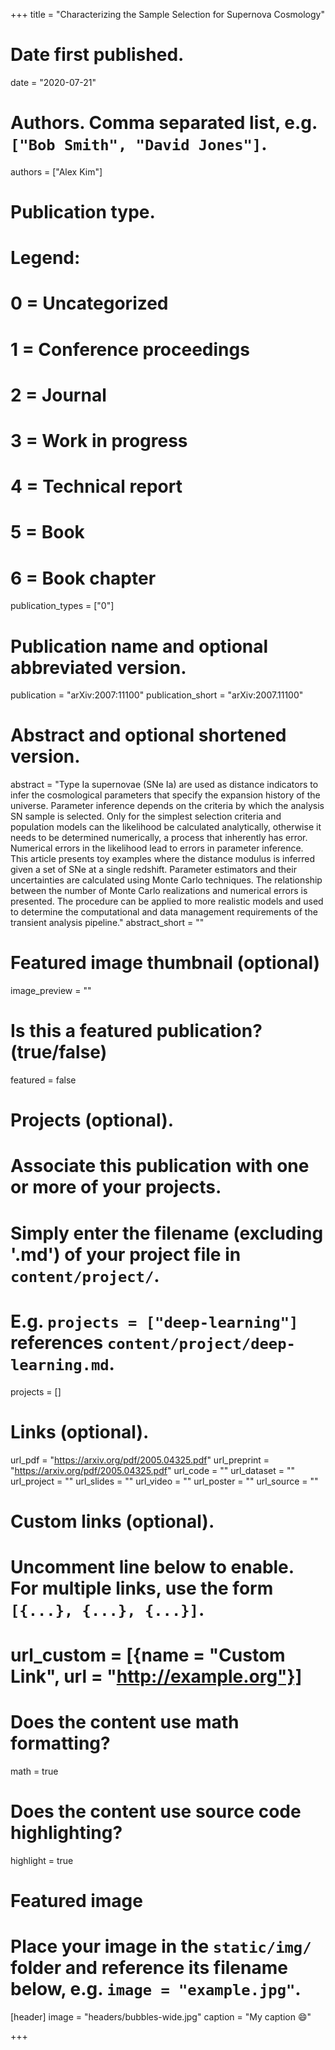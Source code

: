 +++
title = "Characterizing the Sample Selection for Supernova Cosmology"

# Date first published.
date = "2020-07-21"

# Authors. Comma separated list, e.g. `["Bob Smith", "David Jones"]`.
authors = ["Alex Kim"]

# Publication type.
# Legend:
# 0 = Uncategorized
# 1 = Conference proceedings
# 2 = Journal
# 3 = Work in progress
# 4 = Technical report
# 5 = Book
# 6 = Book chapter
publication_types = ["0"]

# Publication name and optional abbreviated version.
publication = "arXiv:2007:11100"
publication_short = "arXiv:2007.11100"

# Abstract and optional shortened version.
abstract = "Type Ia supernovae (SNe Ia) are used as distance indicators to infer the cosmological parameters that specify the expansion history of the universe.
Parameter inference depends on the criteria by which the analysis SN sample is selected.
Only for the simplest  selection criteria and population models can the likelihood be calculated
analytically, otherwise  it needs to be determined numerically, a process that inherently has error.
Numerical errors in the likelihood lead to errors in parameter
inference.  
This article presents  toy examples where the distance modulus is inferred given a set of SNe at a single redshift.
Parameter estimators and their uncertainties are calculated using Monte Carlo techniques.
The relationship between the number of Monte Carlo realizations and numerical errors is presented.
The procedure can be applied to more realistic models and used to determine the computational and data management
requirements of  the  transient analysis pipeline."
abstract_short = ""

# Featured image thumbnail (optional)
image_preview = ""

# Is this a featured publication? (true/false)
featured = false

# Projects (optional).
#   Associate this publication with one or more of your projects.
#   Simply enter the filename (excluding '.md') of your project file in `content/project/`.
#   E.g. `projects = ["deep-learning"]` references `content/project/deep-learning.md`.
projects = []

# Links (optional).
url_pdf = "https://arxiv.org/pdf/2005.04325.pdf"
url_preprint = "https://arxiv.org/pdf/2005.04325.pdf"
url_code = ""
url_dataset = ""
url_project = ""
url_slides = ""
url_video = ""
url_poster = ""
url_source = ""

# Custom links (optional).
#   Uncomment line below to enable. For multiple links, use the form `[{...}, {...}, {...}]`.
# url_custom = [{name = "Custom Link", url = "http://example.org"}]

# Does the content use math formatting?
math = true

# Does the content use source code highlighting?
highlight = true

# Featured image
# Place your image in the `static/img/` folder and reference its filename below, e.g. `image = "example.jpg"`.
[header]
image = "headers/bubbles-wide.jpg"
caption = "My caption 😄"

+++